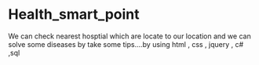 # Health_smart_point
We can check nearest hosptial which are locate to our location and we can solve some diseases by take some tips....by using html , css , jquery , c# ,sql
